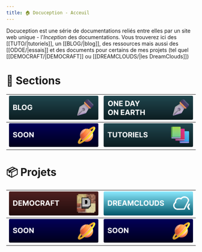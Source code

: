 ```yaml
---
title: 🏠 Docuception - Acceuil
---
```

Docuception est une série de documentations reliés entre elles par un site web unique - l'*Inception* des documentations. Vous trouverez ici des [[TUTO/|tutoriels]], un [[BLOG/|blog]], des ressources mais aussi des [[ODOE/|essais]] et des documents pour certains de mes projets (tel quel [[DEMOCRAFT/|DEMOCRAFT]] ou [[DREAMCLOUDS/|les DreamClouds]])

# 📒 Sections

| [![BLOG](img/blog_vector.svg)](BLOG/)       | [![ODOE](img/odoe_vector.svg)](ODOE/)      |
| ------------------------------------------- | ------------------------------------------ |
| [![soon](img/soon_vector.svg)](soon/)       | [![TUTO](img/tutoriels_vector.svg)](TUTO/) |

# 📦 Projets

| [![DEMOCRAFT](img/democraft_vector.svg)](DEMOCRAFT/) | [![DREAMCLOUDS](img/dreamclouds_vector.svg)](DREAMCLOUDS/) |
| ---------------------------------------------------- | ---------------------------------------------------------- |
| [![soon](img/soon_vector.svg)](soon/)                | [![soon](img/soon_vector.svg)](soon/)                      |
